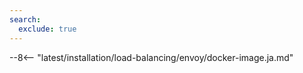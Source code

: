 ```yaml
---
search:
  exclude: true
---
```


--8<-- "latest/installation/load-balancing/envoy/docker-image.ja.md"